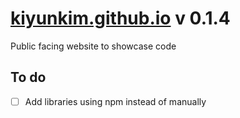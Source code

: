 # [kiyunkim.github.io](https://kiyunkim.github.io/) v 0.1.4

Public facing website to showcase code

## To do

- [ ] Add libraries using npm instead of manually